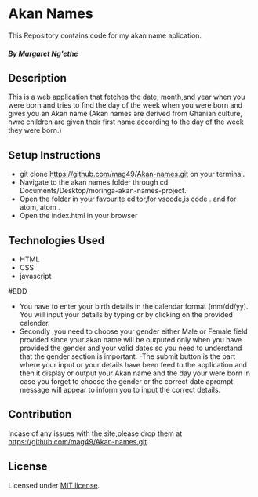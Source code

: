 # Akan Names

This Repository contains code for my akan name aplication.
##### By Margaret Ng'ethe
## Description
This is a web application  that fetches the date, month,and year when you were born and tries to find the day of the week when you were born and gives you an Akan name (Akan names are derived from Ghanian culture, hwre children are given their first name according to the day of the week they were born.)  
## Setup Instructions
* git clone https://github.com/mag49/Akan-names.git on your terminal.
* Navigate to the akan names folder through cd Documents/Desktop/moringa-akan-names-project.
* Open the folder in your favourite editor,for vscode,is code . and for atom, atom .
* Open the index.html in your browser
## Technologies Used
* HTML
* CSS
* javascript

#BDD
- You have to enter  your birth details in the calendar format (mm/dd/yy).
 You will input your details by typing or by clicking on the provided calender.
 - Secondly ,you need to choose your gender either Male or Female field provided since your akan name will be outputed only when you have provided the gender and your valid dates so you need to understand that the gender section is important.
 -The submit button is the part where your input or your details have been feed to the application and then it display or output your Akan name and the day your were born in case you forget to choose the gender or the correct date aprompt message will appear to inform you to input the correct details.
## Contribution
Incase of any issues with the site,please drop them at https://github.com/mag49/Akan-names.git.





































## License

Licensed under [MIT license](license).